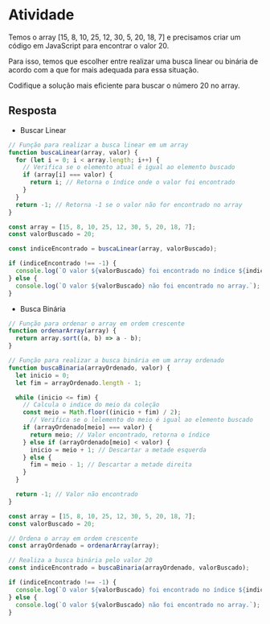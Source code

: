 # Atividade

Temos o array [15, 8, 10, 25, 12, 30, 5, 20, 18, 7] e precisamos criar um código em JavaScript para encontrar o valor 20.

Para isso, temos que escolher entre realizar uma busca linear ou binária de acordo com a que for mais adequada para essa situação.

Codifique a solução mais eficiente para buscar o número 20 no array.

## Resposta

- Buscar Linear

```javascript
// Função para realizar a busca linear em um array
function buscaLinear(array, valor) {
  for (let i = 0; i < array.length; i++) {
    // Verifica se o elemento atual é igual ao elemento buscado
    if (array[i] === valor) {
      return i; // Retorna o índice onde o valor foi encontrado
    }
  }
  return -1; // Retorna -1 se o valor não for encontrado no array
}

const array = [15, 8, 10, 25, 12, 30, 5, 20, 18, 7];
const valorBuscado = 20;

const indiceEncontrado = buscaLinear(array, valorBuscado);

if (indiceEncontrado !== -1) {
  console.log(`O valor ${valorBuscado} foi encontrado no índice ${indiceEncontrado}.`);
} else {
  console.log(`O valor ${valorBuscado} não foi encontrado no array.`);
}

```

- Busca Binária

```javascript
// Função para ordenar o array em ordem crescente
function ordenarArray(array) {
  return array.sort((a, b) => a - b);
}

// Função para realizar a busca binária em um array ordenado
function buscaBinaria(arrayOrdenado, valor) {
  let inicio = 0;
  let fim = arrayOrdenado.length - 1;

  while (inicio <= fim) {
    // Calcula o indice do meio da coleção
    const meio = Math.floor((inicio + fim) / 2);
      // Verifica se o lelemento do meio é igual ao elemento buscado
    if (arrayOrdenado[meio] === valor) {
      return meio; // Valor encontrado, retorna o índice
    } else if (arrayOrdenado[meio] < valor) {
      inicio = meio + 1; // Descartar a metade esquerda
    } else {
      fim = meio - 1; // Descartar a metade direita
    }
  }

  return -1; // Valor não encontrado
}

const array = [15, 8, 10, 25, 12, 30, 5, 20, 18, 7];
const valorBuscado = 20;

// Ordena o array em ordem crescente
const arrayOrdenado = ordenarArray(array);

// Realiza a busca binária pelo valor 20
const indiceEncontrado = buscaBinaria(arrayOrdenado, valorBuscado);

if (indiceEncontrado !== -1) {
  console.log(`O valor ${valorBuscado} foi encontrado no índice ${indiceEncontrado}.`);
} else {
  console.log(`O valor ${valorBuscado} não foi encontrado no array.`);
}
```
